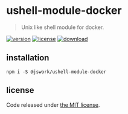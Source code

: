 # ushell-module-docker
> Unix like shell module for docker.

[![version][version-image]][version-url]
[![license][license-image]][license-url]
[![download][download-image]][download-url]

## installation
```shell
npm i -S @jswork/ushell-module-docker
```

## license
Code released under [the MIT license](https://github.com/afeiship/ushell-module-docker/blob/master/LICENSE.txt).

[version-image]: https://img.shields.io/npm/v/@jswork/ushell-module-docker
[version-url]: https://npmjs.org/package/@jswork/ushell-module-docker

[license-image]: https://img.shields.io/npm/l/@jswork/ushell-module-docker
[license-url]: https://github.com/afeiship/ushell-module-docker/blob/master/LICENSE.txt

[download-image]: https://img.shields.io/npm/dm/@jswork/ushell-module-docker
[download-url]: https://www.npmjs.com/package/@jswork/ushell-module-docker
